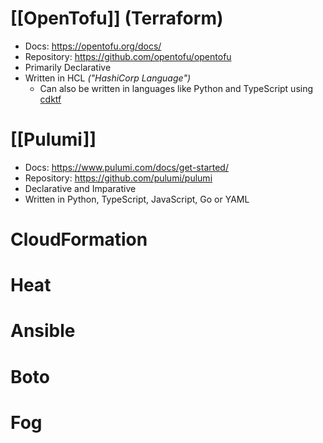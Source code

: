 # [[OpenTofu]] (Terraform)

- Docs: https://opentofu.org/docs/
- Repository: https://github.com/opentofu/opentofu
- Primarily Declarative
- Written in HCL *("HashiCorp Language")*
	- Can also be written in languages like Python and TypeScript using [cdktf](https://github.com/hashicorp/terraform-cdk)

# [[Pulumi]]

- Docs: https://www.pulumi.com/docs/get-started/
- Repository: https://github.com/pulumi/pulumi
- Declarative and Imparative
- Written in Python, TypeScript, JavaScript, Go or YAML

# CloudFormation

# Heat

# Ansible

# Boto

# Fog